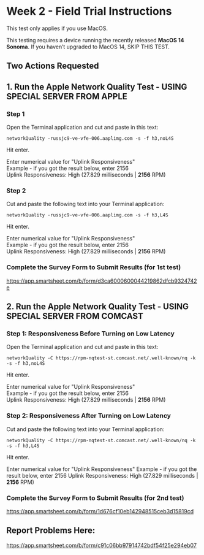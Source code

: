 # Week 2 - Field Trial Instructions

This test only applies if you use MacOS.

This testing requires a device running the recently released **MacOS 14 Sonoma**.
If you haven’t upgraded to MacOS 14, SKIP THIS TEST.

## Two Actions Requested

## 1. Run the Apple Network Quality Test - USING SPECIAL SERVER FROM APPLE

### Step 1

Open the Terminal application and cut and paste in this text:

    networkQuality -russjc9-ve-vfe-006.aaplimg.com -s -f h3,noL4S
    
Hit enter.

Enter numerical value for "Uplink Responsiveness"  
Example - if you got the result below, enter 2156  
Uplink Responsiveness: High (27.829 milliseconds | **2156** RPM)

### Step 2

Cut and paste the following text into your Terminal application:

    networkQuality -russjc9-ve-vfe-006.aaplimg.com -s -f h3,L4S
    
Hit enter.

Enter numerical value for "Uplink Responsiveness"  
Example - if you got the result below, enter 2156  
Uplink Responsiveness: High (27.829 milliseconds | **2156** RPM)

### Complete the Survey Form to Submit Results (for 1st test)
https://app.smartsheet.com/b/form/d3ca6000600044219862dfcb9324742e

## 2. Run the Apple Network Quality Test - USING SPECIAL SERVER FROM COMCAST

### Step 1: Responsiveness Before Turning on Low Latency

Open the Terminal application and cut and paste in this text:

    networkQuality -C https://rpm-nqtest-st.comcast.net/.well-known/nq -k -s -f h3,noL4S

Hit enter.

Enter numerical value for "Uplink Responsiveness"   
Example - if you got the result below, enter 2156  
Uplink Responsiveness: High (27.829 milliseconds | **2156** RPM)

### Step 2: Responsiveness After Turning on Low Latency

Cut and paste the following text into your Terminal application:

    networkQuality -C https://rpm-nqtest-st.comcast.net/.well-known/nq -k -s -f h3,L4S

Hit enter.

Enter numerical value for "Uplink Responsiveness"
Example - if you got the result below, enter 2156
Uplink Responsiveness: High (27.829 milliseconds | **2156** RPM)

### Complete the Survey Form to Submit Results (for 2nd test)
https://app.smartsheet.com/b/form/1d676cf10eb142948515ceb3d15819cd

## Report Problems Here: 
https://app.smartsheet.com/b/form/c91c06bb97914742bdf54f25e294eb07
